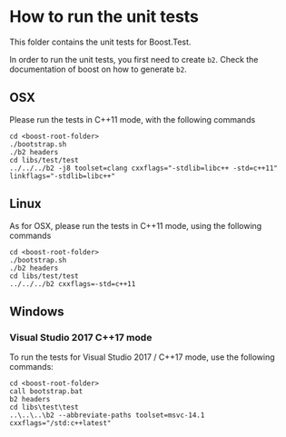 # How to run the unit tests

This folder contains the unit tests for Boost.Test.

In order to run the unit tests, you first need to create `b2`. Check the documentation of boost
on how to generate `b2`.

## OSX

Please run the tests in C++11 mode, with the following commands

    cd <boost-root-folder>
    ./bootstrap.sh
    ./b2 headers
    cd libs/test/test
    ../../../b2 -j8 toolset=clang cxxflags="-stdlib=libc++ -std=c++11" linkflags="-stdlib=libc++"

## Linux

As for OSX, please run the tests in C++11 mode, using the following commands

    cd <boost-root-folder>
    ./bootstrap.sh
    ./b2 headers
    cd libs/test/test
    ../../../b2 cxxflags=-std=c++11

## Windows


### Visual Studio 2017 C++17 mode
To run the tests for Visual Studio 2017 / C++17 mode, use the following commands:

    cd <boost-root-folder>
    call bootstrap.bat
    b2 headers
    cd libs\test\test
    ..\..\..\b2 --abbreviate-paths toolset=msvc-14.1 cxxflags="/std:c++latest"